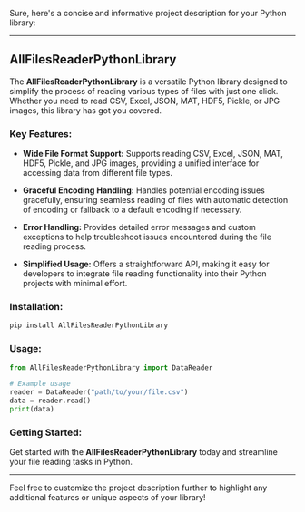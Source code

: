 Sure, here's a concise and informative project description for your Python library:

---

## AllFilesReaderPythonLibrary

The **AllFilesReaderPythonLibrary** is a versatile Python library designed to simplify the process of reading various types of files with just one click. Whether you need to read CSV, Excel, JSON, MAT, HDF5, Pickle, or JPG images, this library has got you covered.

### Key Features:

- **Wide File Format Support:** Supports reading CSV, Excel, JSON, MAT, HDF5, Pickle, and JPG images, providing a unified interface for accessing data from different file types.
  
- **Graceful Encoding Handling:** Handles potential encoding issues gracefully, ensuring seamless reading of files with automatic detection of encoding or fallback to a default encoding if necessary.
  
- **Error Handling:** Provides detailed error messages and custom exceptions to help troubleshoot issues encountered during the file reading process.
  
- **Simplified Usage:** Offers a straightforward API, making it easy for developers to integrate file reading functionality into their Python projects with minimal effort.

### Installation:

```bash
pip install AllFilesReaderPythonLibrary
```

### Usage:

```python
from AllFilesReaderPythonLibrary import DataReader

# Example usage
reader = DataReader("path/to/your/file.csv")
data = reader.read()
print(data)
```

### Getting Started:

Get started with the **AllFilesReaderPythonLibrary** today and streamline your file reading tasks in Python.

---

Feel free to customize the project description further to highlight any additional features or unique aspects of your library!
